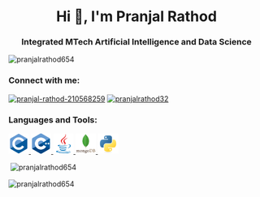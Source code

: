 <h1 align="center">Hi 👋, I'm Pranjal Rathod</h1>
<h3 align="center">Integrated MTech Artificial Intelligence and Data Science</h3>

<p align="left"> <img src="https://komarev.com/ghpvc/?username=pranjalrathod654&label=Profile%20views&color=0e75b6&style=flat" alt="pranjalrathod654" /> </p>

<h3 align="left">Connect with me:</h3>
<p align="left">
<a href="https://linkedin.com/in/pranjal-rathod-210568259" target="blank"><img align="center" src="https://raw.githubusercontent.com/rahuldkjain/github-profile-readme-generator/master/src/images/icons/Social/linked-in-alt.svg" alt="pranjal-rathod-210568259" height="30" width="40" /></a>
<a href="https://instagram.com/pranjalrathod32" target="blank"><img align="center" src="https://raw.githubusercontent.com/rahuldkjain/github-profile-readme-generator/master/src/images/icons/Social/instagram.svg" alt="pranjalrathod32" height="30" width="40" /></a>
</p>

<h3 align="left">Languages and Tools:</h3>
<p align="left"> <a href="https://www.cprogramming.com/" target="_blank" rel="noreferrer"> <img src="https://raw.githubusercontent.com/devicons/devicon/master/icons/c/c-original.svg" alt="c" width="40" height="40"/> </a> <a href="https://www.w3schools.com/cpp/" target="_blank" rel="noreferrer"> <img src="https://raw.githubusercontent.com/devicons/devicon/master/icons/cplusplus/cplusplus-original.svg" alt="cplusplus" width="40" height="40"/> </a> <a href="https://www.java.com" target="_blank" rel="noreferrer"> <img src="https://raw.githubusercontent.com/devicons/devicon/master/icons/java/java-original.svg" alt="java" width="40" height="40"/> </a> <a href="https://www.mongodb.com/" target="_blank" rel="noreferrer"> <img src="https://raw.githubusercontent.com/devicons/devicon/master/icons/mongodb/mongodb-original-wordmark.svg" alt="mongodb" width="40" height="40"/> </a> <a href="https://www.python.org" target="_blank" rel="noreferrer"> <img src="https://raw.githubusercontent.com/devicons/devicon/master/icons/python/python-original.svg" alt="python" width="40" height="40"/> </a> </p>

<p>&nbsp;<img align="center" src="https://github-readme-stats.vercel.app/api?username=pranjalrathod654&show_icons=true&locale=en" alt="pranjalrathod654" /></p>

<p><img align="center" src="https://github-readme-streak-stats.herokuapp.com/?user=pranjalrathod654&" alt="pranjalrathod654" /></p>
